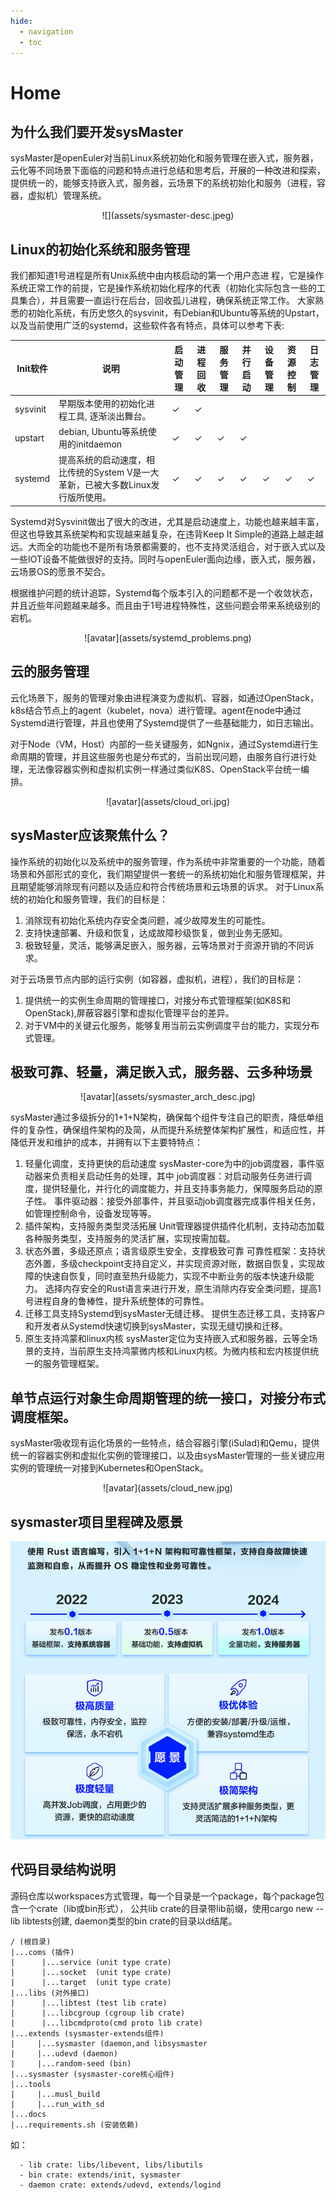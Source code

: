 ```yaml
---
hide:
  - navigation
  - toc
---
```

# Home

## 为什么我们要开发sysMaster

sysMaster是openEuler对当前Linux系统初始化和服务管理在嵌入式，服务器，云化等不同场景下面临的问题和特点进行总结和思考后，开展的一种改进和探索，提供统一的，能够支持嵌入式，服务器，云场景下的系统初始化和服务（进程，容器，虚拟机）管理系统。

<center>![](assets/sysmaster-desc.jpeg)</center>

## Linux的初始化系统和服务管理

我们都知道1号进程是所有Unix系统中由内核启动的第一个用户态进 程，它是操作系统正常工作的前提，它是操作系统初始化程序的代表（初始化实际包含一些的工具集合），并且需要一直运行在后台，回收孤儿进程，确保系统正常工作。
大家熟悉的初始化系统，有历史悠久的sysvinit，有Debian和Ubuntu等系统的Upstart，以及当前使用广泛的systemd，这些软件各有特点，具体可以参考下表:

| Init软件 | 说明                                                                             | 启动管理 | 进程回收 | 服务管理 | 并行启动 | 设备管理 | 资源控制 | 日志管理 |
| -------- | -------------------------------------------------------------------------------- | -------- | -------- | -------- | -------- | -------- | -------- | -------- |
| sysvinit | 早期版本使用的初始化进程工具,  逐渐淡出舞台。                                    | ✓        | ✓        |          |          |          |          |          |
| upstart  | debian,  Ubuntu等系统使用的initdaemon                                            | ✓        | ✓        | ✓        | ✓        |          |          |          |
| systemd  | 提高系统的启动速度，相比传统的System  V是一大革新，已被大多数Linux发行版所使用。 | ✓        | ✓        | ✓        | ✓        | ✓        | ✓        | ✓        |


Systemd对Sysvinit做出了很大的改进，尤其是启动速度上，功能也越来越丰富，但这也导致其系统架构和实现越来越复杂，在违背Keep It Simple的道路上越走越远。大而全的功能也不是所有场景都需要的，也不支持灵活组合，对于嵌入式以及一些IOT设备不能做很好的支持。同时与openEuler面向边缘，嵌入式，服务器，云场景OS的愿景不契合。

根据维护问题的统计追踪，Systemd每个版本引入的问题都不是一个收敛状态，并且近些年问题越来越多。而且由于1号进程特殊性，这些问题会带来系统级别的宕机。

<center>![avatar](assets/systemd_problems.png)</center>

## 云的服务管理

云化场景下，服务的管理对象由进程演变为虚拟机、容器，如通过OpenStack，k8s结合节点上的agent（kubelet，nova）进行管理。agent在node中通过Systemd进行管理，并且也使用了Systemd提供了一些基础能力，如日志输出。

对于Node（VM，Host）内部的一些关键服务，如Ngnix，通过Systemd进行生命周期的管理，并且这些服务也是分布式的，当前出现问题，由服务自行进行处理，无法像容器实例和虚拟机实例一样通过类似K8S、OpenStack平台统一编排。

<center>![avatar](assets/cloud_ori.jpg)</center>

## sysMaster应该聚焦什么？

操作系统的初始化以及系统中的服务管理，作为系统中非常重要的一个功能，随着场景和外部形式的变化，我们期望提供一套统一的系统初始化和服务管理框架，并且期望能够消除现有问题以及适应和符合传统场景和云场景的诉求。
对于Linux系统的初始化和服务管理，我们的目标是：

1. 消除现有初始化系统内存安全类问题，减少故障发生的可能性。
2. 支持快速部署、升级和恢复，达成故障秒级恢复，做到业务无感知。
3. 极致轻量，灵活，能够满足嵌入，服务器，云等场景对于资源开销的不同诉求。

对于云场景节点内部的运行实例（如容器，虚拟机，进程），我们的目标是：

1. 提供统一的实例生命周期的管理接口，对接分布式管理框架(如K8S和OpenStack),屏蔽容器引擎和虚拟化管理平台的差异。
2. 对于VM中的关键云化服务，能够复用当前云实例调度平台的能力，实现分布式管理。

## 极致可靠、轻量，满足嵌入式，服务器、云多种场景

<center>![avatar](assets/sysmaster_arch_desc.jpg)</center>

sysMaster通过多级拆分的1+1+N架构，确保每个组件专注自己的职责，降低单组件的复杂性，确保组件架构的及简，从而提升系统整体架构扩展性，和适应性，并降低开发和维护的成本，并拥有以下主要特特点：

1. 轻量化调度，支持更快的启动速度
sysMaster-core为中的job调度器，事件驱动器来负责相关启动任务的处理，其中
job调度器：对启动服务任务进行调度，提供轻量化，并行化的调度能力，并且支持事务能力，保障服务启动的原子性。
事件驱动器：接受外部事件，并且驱动job调度器完成事件相关任务，如管理控制命令，设备发现等等。
2. 插件架构，支持服务类型灵活拓展
Unit管理器提供插件化机制，支持动态加载各种服务类型，支持服务的灵活扩展，实现按需加载。
3. 状态外置，多级还原点；语言级原生安全，支撑极致可靠
可靠性框架：支持状态外置，多级checkpoint支持自定义，并实现资源对账，数据自恢复，实现故障的快速自恢复，同时直至热升级能力，实现不中断业务的版本快速升级能力。
选择内存安全的Rust语言来进行开发，原生消除内存安全类问题，提高1号进程自身的鲁棒性，提升系统整体的可靠性。
4. 迁移工具支持Systemd到sysMaster无缝迁移。
提供生态迁移工具，支持客户和开发者从Systemd快速切换到sysMaster，实现无缝切换和迁移。
5. 原生支持鸿蒙和linux内核
sysMaster定位为支持嵌入式和服务器，云等全场景的支持，当前原生支持鸿蒙微内核和Linux内核。为微内核和宏内核提供统一的服务管理框架。

## 单节点运行对象生命周期管理的统一接口，对接分布式调度框架。

sysMaster吸收现有运化场景的一些特点，结合容器引擎(iSulad)和Qemu，提供统一的容器实例和虚拟化实例的管理接口，以及由sysMaster管理的一些关键应用实例的管理统一对接到Kubernetes和OpenStack。

<center>![avatar](assets/cloud_new.jpg)</center>

## sysmaster项目里程碑及愿景

<center><img src="assets/sysmaster-description.jpg" alt="atlas" style="zoom: 150%;" /></center>

## 代码目录结构说明

源码仓库以workspaces方式管理，每一个目录是一个package，每个package包含一个crate（lib或bin形式），
公共lib crate的目录带lib前缀，使用cargo new --lib libtests创建,
daemon类型的bin crate的目录以d结尾。

```text
/ (根目录)
|...coms (插件)
|      |...service (unit type crate)
|      |...socket  (unit type crate)
|      |...target  (unit type crate)
|...libs (对外接口)
|      |...libtest (test lib crate)
|      |...libcgroup (cgroup lib crate)
|      |...libcmdproto(cmd proto lib crate)
|...extends (sysmaster-extends组件)
|     |...sysmaster (daemon,and libsysmaster
|     |...udevd (daemon)
|     |...random-seed (bin)
|...sysmaster (sysmaster-core核心组件)
|...tools
|     |...musl_build
|     |...run_with_sd
|...docs
|...requirements.sh (安装依赖)
```

如：

```text
  - lib crate: libs/libevent, libs/libutils
  - bin crate: extends/init, sysmaster
  - daemon crate: extends/udevd, extends/logind
```

